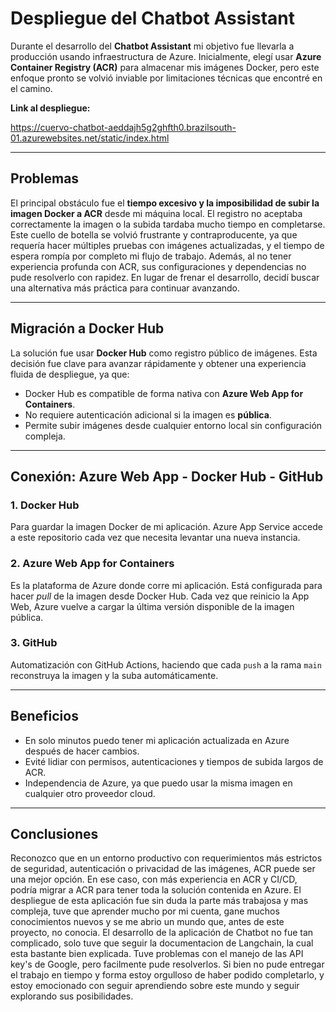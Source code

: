 # Despliegue del Chatbot Assistant

Durante el desarrollo del **Chatbot Assistant** mi objetivo fue llevarla a producción usando infraestructura de Azure. Inicialmente, elegí usar **Azure Container Registry (ACR)** para almacenar mis imágenes Docker, pero este enfoque pronto se volvió inviable por limitaciones técnicas que encontré en el camino.

**Link al despliegue:**

https://cuervo-chatbot-aeddajh5g2ghfth0.brazilsouth-01.azurewebsites.net/static/index.html

---

## Problemas

El principal obstáculo fue el **tiempo excesivo y la imposibilidad de subir la imagen Docker a ACR** desde mi máquina local. El registro no aceptaba correctamente la imagen o la subida tardaba mucho tiempo en completarse.
Este cuello de botella se volvió frustrante y contraproducente, ya que requería hacer múltiples pruebas con imágenes actualizadas, y el tiempo de espera rompía por completo mi flujo de trabajo. Además, al no tener experiencia profunda con ACR, sus configuraciones y dependencias no pude resolverlo con rapidez.
En lugar de frenar el desarrollo, decidí buscar una alternativa más práctica para continuar avanzando.

---

## Migración a Docker Hub

La solución fue usar **Docker Hub** como registro público de imágenes. Esta decisión fue clave para avanzar rápidamente y obtener una experiencia fluida de despliegue, ya que:

- Docker Hub es compatible de forma nativa con **Azure Web App for Containers**.
- No requiere autenticación adicional si la imagen es **pública**.
- Permite subir imágenes desde cualquier entorno local sin configuración compleja.

---

## Conexión: Azure Web App - Docker Hub - GitHub

### 1. **Docker Hub**

Para guardar la imagen Docker de mi aplicación. Azure App Service accede a este repositorio cada vez que necesita levantar una nueva instancia.

### 2. **Azure Web App for Containers**

Es la plataforma de Azure donde corre mi aplicación. Está configurada para hacer _pull_ de la imagen desde Docker Hub. Cada vez que reinicio la App Web, Azure vuelve a cargar la última versión disponible de la imagen pública.

### 3. **GitHub**

Automatización con GitHub Actions, haciendo que cada `push` a la rama `main` reconstruya la imagen y la suba automáticamente.

---

## Beneficios

- En solo minutos puedo tener mi aplicación actualizada en Azure después de hacer cambios.
- Evité lidiar con permisos, autenticaciones y tiempos de subida largos de ACR.
- Independencia de Azure, ya que puedo usar la misma imagen en cualquier otro proveedor cloud.

---

## Conclusiones

Reconozco que en un entorno productivo con requerimientos más estrictos de seguridad, autenticación o privacidad de las imágenes, ACR puede ser una mejor opción. En ese caso, con más experiencia en ACR y CI/CD, podría migrar a ACR para tener toda la solución contenida en Azure.
El despliegue de esta aplicación fue sin duda la parte más trabajosa y mas compleja, tuve que aprender mucho por mi cuenta, gane muchos conocimientos nuevos y se me abrio un mundo que, antes de este proyecto, no conocia.
El desarrollo de la aplicación de Chatbot no fue tan complicado, solo tuve que seguir la documentacion de Langchain, la cual esta bastante bien explicada. Tuve problemas con el manejo de las API key's de Google, pero facilmente pude resolverlos.
Si bien no pude entregar el trabajo en tiempo y forma estoy orgulloso de haber podido completarlo, y estoy emocionado con seguir aprendiendo sobre este mundo y seguir explorando sus posibilidades.
